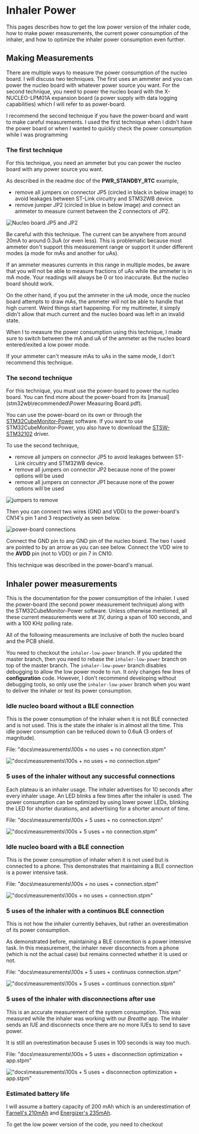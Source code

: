 # Inhaler Power

This pages describes how to get the low power version of the inhaler code, how to make power measurements, the current power consumption of the inhaler, and how to optimize the inhaler power consumption even further.

## Making Measurements

There are multiple ways to measure the power consumption of the nucleo board. I will discuss two techniques. The first uses an ammeter and you can power the nucleo board with whatever power source you want. For the second technique, you need to power the nucleo board with the X-NUCLEO-LPM01A expansion board (a power supply with data logging capabilities) which I will refer to as power-board.

I recommend the second technique if you have the power-board and want to make careful measurements. I used the first technique when I didn't have the power board or when I wanted to quickly check the power consumption while I was programming

### The first technique

For this technique, you need an ammeter but you can power the nucleo board with any power source you want.

As described in the readme doc of the **PWR_STANDBY_RTC** example,
- remove all jumpers on connector JP5 (circled in black in below image) to avoid leakages between ST-Link circuitry and STM32WB device.
- remove jumper JP2 (circled in blue in below image) and connect an ammeter to measure current between the 2 connectors of JP2.

![Nucleo board JP5 and JP2](pics\nucleo_jp5_jp2.png)

Be careful with this technique. The current can be anywhere from around 20mA to around 0.3uA (or even less). This is problematic because most ammeter don't support this measurement range or support it under different modes (a mode for mAs and another for uAs).

If an ammeter measures currents in this range in multiple modes, be aware that you will not be able to measure fractions of uAs while the ammeter is in mA mode. Your readings will always be 0 or too inaccurate. But the nucleo board should work.

On the other hand, if you put the ammeter in the uA mode, once the nucleo board attempts to draw mAs, the ammeter will not be able to handle that high current. Weird things start happening. For my multimeter, it simply didn't allow that much current and the nucleo board was left in an invalid state.

When I to measure the power consumption using this technique, I made sure to switch between the mA and uA of the ammeter as the nucleo board entered/exited a low power mode.

If your ammeter can't measure mAs to uAs in the same mode, I don't recommend this technique.

### The second technique

For this technique, you must use the power-board to power the nucleo board. You can find more about the power-board from its [manual](stm32wb\recommended\Power Measuring Board.pdf).

You can use the power-board on its own or through the [STM32CubeMonitor-Power](https://www.st.com/en/development-tools/stm32cubemonpwr.html) software. If you want to use STM32CubeMonitor-Power, you also have to download the [STSW-STM32102](https://www.st.com/content/st_com/en/products/development-tools/software-development-tools/stm32-software-development-tools/stm32-utilities/stsw-stm32102.html) driver.

To use the second technique,
- remove all jumpers on connector JP5 to avoid leakages between ST-Link circuitry and STM32WB device.
- remove all jumpers on connector JP2 because none of the power options will be used
- remove all jumpers on connector JP1 because none of the power options will be used

![jumpers to remove](pics\nucleo_jp5_jp2_jp1.png)

Then you can connect two wires (GND and VDD) to the power-board's CN14's pin 1 and 3 respectively as seen below.

![power-board connections](pics\power_board_cn14.png)

Connect the GND pin to any GND pin of the nucleo board. The two I used are pointed to by an arrow as you can see below. Connect the VDD wire to the **AVDD** pin (not to VDD) or pin 7 in CN10. 

This technique was described in the power-board's manual.

## Inhaler power measurements

This is the documentation for the power consumption of the inhaler. I used the power-board (the second power measurement technique) along with the STM32CubeMonitor-Power software. Unless otherwise mentioned, all these current measurements were at 3V, during a span of 100 seconds, and with a 100 KHz polling rate.

All of the following measurements are inclusive of both the nucleo board and the PCB shield.

You need to checkout the `inhaler-low-power` branch. If you updated the master branch, then you need to rebase the `inhaler-low-power` branch on top of the master branch. The `inhaler-low-power` branch disables debugging to allow the low power mode to run. It only changes few lines of **configuration** code. However, I don't recommend developing without debugging tools, so only use the `inhaler-low-power` branch when you want to deliver the inhaler or test its power consumption.

### Idle nucleo board without a BLE connection

This is the power consumption of the inhaler when it is not BLE connected and is not used. This is the state the inhaler is in almost all the time. This idle power consumption can be reduced down to 0.6uA (3 orders of magnitude).

File: "docs\measurements\100s + no uses + no connection.stpm"

!["docs\measurements\100s + no uses + no connection.stpm"](pics/pwr_100s+no%20uses+no%20connection.png)

### 5 uses of the inhaler without any successful connections

Each plateau is an inhaler usage. The inhaler advertises for 10 seconds after every inhaler usage. An LED blinks a few times after the inhaler is used. The power consumption can be optimized by using lower power LEDs, blinking the LED for shorter durations, and advertising for a shorter amount of time.

File: "docs\measurements\100s + 5 uses + no connection.stpm"

!["docs\measurements\100s + 5 uses + no connection.stpm"](pics/pwr_100s+5uses+no%20connection.png)

### Idle nucleo board with a BLE connection

This is the power consumption of inhaler when it is not used but is connected to a phone. This demonstrates that maintaining a BLE connection is a power intensive task.

File: "docs\measurements\100s + no uses + connection.stpm"

!["docs\measurements\100s + no uses + connection.stpm"](pics/pwr_100s+no%20uses+connection.png)

### 5 uses of the inhaler with a continuos BLE connection

This is not how the inhaler currently behaves, but rather an overestimation of its power consumption.

As demonstrated before, maintaining a BLE connection is a power intensive task. In this measurement, the inhaler never disconnects from a phone (which is not the actual case) but remains connected whether it is used or not.

File: "docs\measurements\100s + 5 uses + continuos connection.stpm"

!["docs\measurements\100s + 5 uses + continuos connection.stpm"](pics/pwr_100s+5uses+continuos%20connection.png)

### 5 uses of the inhaler with disconnections after use

This is an accurate measurement of the system consumption. This was measured while the inhaler was working with our *Breathe* app. The inhaler sends an IUE and disconnects once there are no more IUEs to send to save power.

It is still an overestimation because 5 uses in 100 seconds is way too much.

File: "docs\measurements\100s + 5 uses + disconnection optimization + app.stpm"

!["docs\measurements\100s + 5 uses + disconnection optimization + app.stpm"](pics/pwr_100s+5uses+disconnection_optimization.png)

### Estimated battery life

I will assume a battery capacity of 200 mAh which is an underestimation of [Farnell's 210mAh](stm32wb/datasheets/farnell_cr2032.pdf) and [Energizer's 235mAh](stm32wb/datasheets/energizer_cr2032.pdf).





















To get the low power version of the code, you need to checkout 
